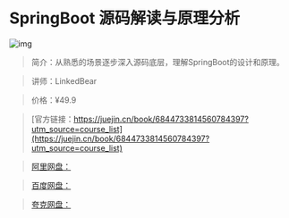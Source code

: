 # SpringBoot 源码解读与原理分析

![img](../../assets/16e59b3002fb97e0~tplv-t2oaga2asx-no-mark:280:280:200:280.png)

> 简介：从熟悉的场景逐步深入源码底层，理解SpringBoot的设计和原理。

> 讲师：LinkedBear

> 价格：¥49.9

> [官方链接：https://juejin.cn/book/6844733814560784397?utm_source=course_list](https://juejin.cn/book/6844733814560784397?utm_source=course_list)

> [阿里网盘：]()

> [百度网盘：]()

> [夸克网盘：]()
